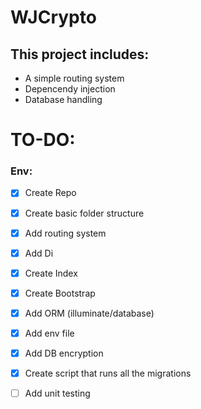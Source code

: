 # WJCrypto

## This project includes:
- A simple routing system
- Depencendy injection
- Database handling



# TO-DO:

### Env:
- [x] Create Repo
- [x] Create basic folder structure
- [x] Add routing system
- [x] Add Di
- [x] Create Index
- [x] Create Bootstrap 
- [x] Add ORM (illuminate/database)
- [x] Add env file
- [x] Add DB encryption
- [x] Create script that runs all the migrations
- [ ] Add unit testing

